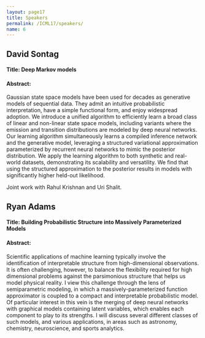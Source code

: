 ```yaml
---
layout: page17
title: Speakers
permalink: /ICML17/speakers/
name: 6
---
```


## David Sontag

#### Title: Deep Markov models

#### Abstract:
Gaussian state space models have been used for decades as generative
models of sequential data. They admit an intuitive probabilistic
interpretation, have a simple functional form, and enjoy widespread
adoption. We introduce a unified algorithm to efficiently learn a
broad class of linear and non-linear state space models, including
variants where the emission and transition distributions are modeled
by deep neural networks. Our learning algorithm simultaneously learns
a compiled inference network and the generative model, leveraging a
structured variational approximation parameterized by recurrent neural
networks to mimic the posterior distribution. We apply the learning
algorithm to both synthetic and real-world datasets, demonstrating its
scalability and versatility. We find that using the structured
approximation to the posterior results in models with significantly
higher held-out likelihood.

Joint work with Rahul Krishnan and Uri Shalit.

## Ryan Adams

#### Title: Building Probabilistic Structure into Massively Parameterized Models

#### Abstract:
Scientific applications of machine learning typically involve the identification of interpretable structure from high-dimensional observations.  It is often challenging, however, to balance the flexibility required for high dimensional problems against the parsimonious structure that helps us model physical reality.  I view this challenge through the lens of semiparametric modeling, in which a massively-parameterized function approximator is coupled to a compact and interpretable probabilistic model.  Of particular interest in this vein is the merging of deep neural networks with graphical models containing latent variables, which enables each component to play to its strengths.  I will discuss several different classes of such models, and various applications, in areas such as astronomy, chemistry, neuroscience, and sports analytics.

